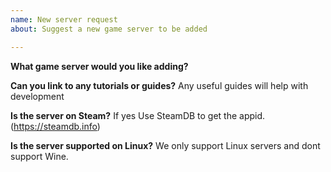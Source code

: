 ```yaml
---
name: New server request
about: Suggest a new game server to be added

---
```


**What game server would you like adding?**

**Can you link to any tutorials or guides?**
Any useful guides will help with development

**Is the server on Steam?**
If yes Use SteamDB to get the appid. (https://steamdb.info)

**Is the server supported on Linux?**
We only support Linux servers and dont support Wine.
